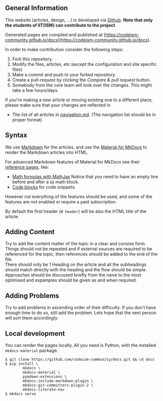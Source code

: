 ## General Information

This website (articles, design, ...) is developed via [Github](https://github.com/codeism-community/docs). **Note that only the students of IIT(ISM) can contribute to the project**.

Generated pages are compiled and published at [https://codeism-community.github.io/docs](https://codeism-community.github.io/docs).

In order to make contribution consider the following steps:

1. Fork this repository.
2. Modify the files, articles, etc (except the configuration and site specific files)
3. Make a commit and push to your forked repository.
4. Create a pull-request by clicking the _Compare & pull request_ button.
5. Somebody from the core team will look over the changes. This might take a few hours/days.

If you're making a new article or moving existing one to a different place, please make sure that your changes are reflected in

- The list of all articles in [navigation.md](https://github.com/CodeISM-Community/docs/blob/main/docs/navigation.md). (The navigation list should be in proper format)

## Syntax

We use [Markdown](https://daringfireball.net/projects/markdown) for the articles, and use the [Material for MkDocs](https://squidfunk.github.io/mkdocs-material/) to render the Markdown articles into HTML.

For advanced Markdown features of Material for MkDocs see their [reference pages](https://squidfunk.github.io/mkdocs-material/reference/formatting), like:

- [Math formulas with MathJax](https://squidfunk.github.io/mkdocs-material/reference/mathjax/#usage)
  Notice that you need to have an empty line before and after a `$$` math block.
- [Code blocks](https://squidfunk.github.io/mkdocs-material/reference/code-blocks/#usage) for code snippets.

However not everything of the features should be used, and some of the features are not enabled or require a paid subscription.

By default the first header (`# header`) will be also the HTML title of the article. 

## Adding Content

Try to add the content matter of the topic in a clear and consise form. Things should not be repeated and if external sources are required to be referenced for the topic, then references should be added to the end of the file. <br>
There should only be 1 Heading on the article and all the subheadings should match directly with the heading and the flow should be simple. Approaches should be discussed briefly from the naive to the most optimised and expamples should be given as and when required.

## Adding Problems

Try to add problems in ascending order of their difficulty. If you don't have enough time to do so, still add the problem. Lets hope that the next person will sort them accordingly.

## Local development

You can render the pages locally. All you need is Python, with the installed `mkdocs-material` package.

```console
$ git clone https://github.com/codeism-community/docs.git && cd docs
$ pip install \
        mkdocs \
        mkdocs-material \
        pymdown-extensions \
        mkdocs-include-markdown-plugin \
        mkdocs-git-committers-plugin-2 \
        mkdocs-literate-nav
$ mkdocs serve
```

